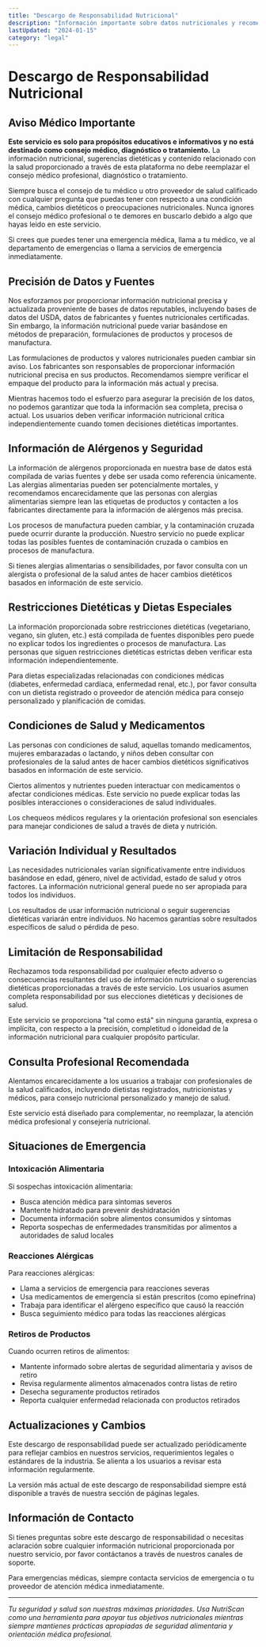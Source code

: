 ```yaml
---
title: "Descargo de Responsabilidad Nutricional"
description: "Información importante sobre datos nutricionales y recomendaciones"
lastUpdated: "2024-01-15"
category: "legal"
---
```


# Descargo de Responsabilidad Nutricional

## Aviso Médico Importante

**Este servicio es solo para propósitos educativos e informativos y no está destinado como consejo médico, diagnóstico o tratamiento.** La información nutricional, sugerencias dietéticas y contenido relacionado con la salud proporcionado a través de esta plataforma no debe reemplazar el consejo médico profesional, diagnóstico o tratamiento.

Siempre busca el consejo de tu médico u otro proveedor de salud calificado con cualquier pregunta que puedas tener con respecto a una condición médica, cambios dietéticos o preocupaciones nutricionales. Nunca ignores el consejo médico profesional o te demores en buscarlo debido a algo que hayas leído en este servicio.

Si crees que puedes tener una emergencia médica, llama a tu médico, ve al departamento de emergencias o llama a servicios de emergencia inmediatamente.

## Precisión de Datos y Fuentes

Nos esforzamos por proporcionar información nutricional precisa y actualizada proveniente de bases de datos reputables, incluyendo bases de datos del USDA, datos de fabricantes y fuentes nutricionales certificadas. Sin embargo, la información nutricional puede variar basándose en métodos de preparación, formulaciones de productos y procesos de manufactura.

Las formulaciones de productos y valores nutricionales pueden cambiar sin aviso. Los fabricantes son responsables de proporcionar información nutricional precisa en sus productos. Recomendamos siempre verificar el empaque del producto para la información más actual y precisa.

Mientras hacemos todo el esfuerzo para asegurar la precisión de los datos, no podemos garantizar que toda la información sea completa, precisa o actual. Los usuarios deben verificar información nutricional crítica independientemente cuando tomen decisiones dietéticas importantes.

## Información de Alérgenos y Seguridad

La información de alérgenos proporcionada en nuestra base de datos está compilada de varias fuentes y debe ser usada como referencia únicamente. Las alergias alimentarias pueden ser potencialmente mortales, y recomendamos encarecidamente que las personas con alergias alimentarias siempre lean las etiquetas de productos y contacten a los fabricantes directamente para la información de alérgenos más precisa.

Los procesos de manufactura pueden cambiar, y la contaminación cruzada puede ocurrir durante la producción. Nuestro servicio no puede explicar todas las posibles fuentes de contaminación cruzada o cambios en procesos de manufactura.

Si tienes alergias alimentarias o sensibilidades, por favor consulta con un alergista o profesional de la salud antes de hacer cambios dietéticos basados en información de este servicio.

## Restricciones Dietéticas y Dietas Especiales

La información proporcionada sobre restricciones dietéticas (vegetariano, vegano, sin gluten, etc.) está compilada de fuentes disponibles pero puede no explicar todos los ingredientes o procesos de manufactura. Las personas que siguen restricciones dietéticas estrictas deben verificar esta información independientemente.

Para dietas especializadas relacionadas con condiciones médicas (diabetes, enfermedad cardíaca, enfermedad renal, etc.), por favor consulta con un dietista registrado o proveedor de atención médica para consejo personalizado y planificación de comidas.

## Condiciones de Salud y Medicamentos

Las personas con condiciones de salud, aquellas tomando medicamentos, mujeres embarazadas o lactando, y niños deben consultar con profesionales de la salud antes de hacer cambios dietéticos significativos basados en información de este servicio.

Ciertos alimentos y nutrientes pueden interactuar con medicamentos o afectar condiciones médicas. Este servicio no puede explicar todas las posibles interacciones o consideraciones de salud individuales.

Los chequeos médicos regulares y la orientación profesional son esenciales para manejar condiciones de salud a través de dieta y nutrición.

## Variación Individual y Resultados

Las necesidades nutricionales varían significativamente entre individuos basándose en edad, género, nivel de actividad, estado de salud y otros factores. La información nutricional general puede no ser apropiada para todos los individuos.

Los resultados de usar información nutricional o seguir sugerencias dietéticas variarán entre individuos. No hacemos garantías sobre resultados específicos de salud o pérdida de peso.

## Limitación de Responsabilidad

Rechazamos toda responsabilidad por cualquier efecto adverso o consecuencias resultantes del uso de información nutricional o sugerencias dietéticas proporcionadas a través de este servicio. Los usuarios asumen completa responsabilidad por sus elecciones dietéticas y decisiones de salud.

Este servicio se proporciona "tal como está" sin ninguna garantía, expresa o implícita, con respecto a la precisión, completitud o idoneidad de la información nutricional para cualquier propósito particular.

## Consulta Profesional Recomendada

Alentamos encarecidamente a los usuarios a trabajar con profesionales de la salud calificados, incluyendo dietistas registrados, nutricionistas y médicos, para consejo nutricional personalizado y manejo de salud.

Este servicio está diseñado para complementar, no reemplazar, la atención médica profesional y consejería nutricional.

## Situaciones de Emergencia

### Intoxicación Alimentaria

Si sospechas intoxicación alimentaria:

- Busca atención médica para síntomas severos
- Mantente hidratado para prevenir deshidratación
- Documenta información sobre alimentos consumidos y síntomas
- Reporta sospechas de enfermedades transmitidas por alimentos a autoridades de salud locales

### Reacciones Alérgicas

Para reacciones alérgicas:

- Llama a servicios de emergencia para reacciones severas
- Usa medicamentos de emergencia si están prescritos (como epinefrina)
- Trabaja para identificar el alérgeno específico que causó la reacción
- Busca seguimiento médico para todas las reacciones alérgicas

### Retiros de Productos

Cuando ocurren retiros de alimentos:

- Mantente informado sobre alertas de seguridad alimentaria y avisos de retiro
- Revisa regularmente alimentos almacenados contra listas de retiro
- Desecha seguramente productos retirados
- Reporta cualquier enfermedad relacionada con productos retirados

## Actualizaciones y Cambios

Este descargo de responsabilidad puede ser actualizado periódicamente para reflejar cambios en nuestros servicios, requerimientos legales o estándares de la industria. Se alienta a los usuarios a revisar esta información regularmente.

La versión más actual de este descargo de responsabilidad siempre está disponible a través de nuestra sección de páginas legales.

## Información de Contacto

Si tienes preguntas sobre este descargo de responsabilidad o necesitas aclaración sobre cualquier información nutricional proporcionada por nuestro servicio, por favor contáctanos a través de nuestros canales de soporte.

Para emergencias médicas, siempre contacta servicios de emergencia o tu proveedor de atención médica inmediatamente.

---

*Tu seguridad y salud son nuestras máximas prioridades. Usa NutriScan como una herramienta para apoyar tus objetivos nutricionales mientras siempre mantienes prácticas apropiadas de seguridad alimentaria y orientación médica profesional.*